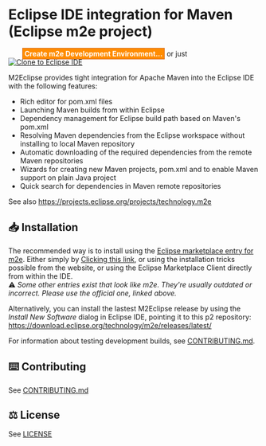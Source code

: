 # Eclipse IDE integration for Maven (Eclipse m2e project)

 <a href="https://www.eclipse.org/setups/installer/?url=https://raw.githubusercontent.com/eclipse-m2e/m2e-core/master/setup/m2eDevelopmentEnvironmentConfiguration.setup&show=true"
style="margin-left:2em;margin-top:1ex;margin-bottom:1ex;font-weight:bold;border:1px solid chocolate;background-color:darkorange;color:white;padding:0.25ex 0.25em;text-align:center;text-decoration:none" rel="nofollow">Create m2e Development Environment...</a>
 or just 
 <a href="https://mickaelistria.github.io/redirctToEclipseIDECloneCommand/redirect.html"><img src="https://mickaelistria.github.io/redirctToEclipseIDECloneCommand/cloneToEclipseBadge.png" alt="Clone to Eclipse IDE"/></a>

M2Eclipse provides tight integration for Apache Maven into the Eclipse IDE with the following features:
* Rich editor for pom.xml files
* Launching Maven builds from within Eclipse
* Dependency management for Eclipse build path based on Maven's pom.xml
* Resolving Maven dependencies from the Eclipse workspace without installing to local Maven repository
* Automatic downloading of the required dependencies from the remote Maven repositories
* Wizards for creating new Maven projects, pom.xml and to enable Maven support on plain Java project
* Quick search for dependencies in Maven remote repositories

See also https://projects.eclipse.org/projects/technology.m2e

## 📥 Installation

The recommended way is to install using the [Eclipse marketplace entry for m2e](https://marketplace.eclipse.org/content/eclipse-m2e-maven-support-eclipse-ide). Either simply by [Clicking this link](https://mickaelistria.github.io/redirctToEclipseIDECloneCommand/redirectToMarketplace.html?entryId=3394048), or using the installation tricks possible from the website, or using the Eclipse Marketplace Client directly from within the IDE.  
⚠️ _Some other entries exist that look like m2e. They're usually outdated or incorrect. Please use the official one, linked above._

Alternatively, you can install the lastest M2Eclipse release by using the _Install New Software_ dialog in Eclipse IDE, pointing it to this p2 repository: https://download.eclipse.org/technology/m2e/releases/latest/

For information about testing development builds, see [CONTRIBUTING.md](CONTRIBUTING.md).

## ⌨️ Contributing

See [CONTRIBUTING.md](CONTRIBUTING.md)

## ⚖️ License

See [LICENSE](LICENSE)

